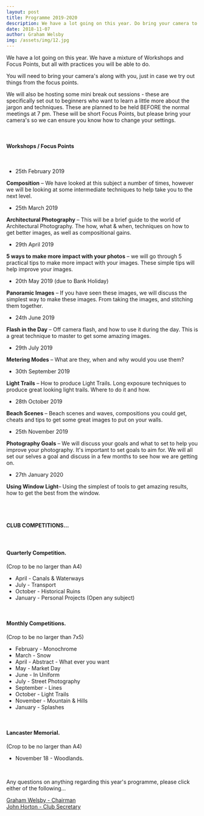 ```yaml
---
layout: post
title: Programme 2019-2020
description: We have a lot going on this year. Do bring your camera to every meeting, read through the below... this will be updated throughout the year.
date: 2018-11-07
author: Graham Welsby
img: /assets/img/12.jpg
---
```


We have a lot going on this year. We have a mixture of Workshops and Focus Points, but all with practices you will be able to do. 

You will need to bring your camera's along with you, just in case we try out things from the focus points.

We will also be hosting some mini break out sessions - these are specifically set out to beginners who want to learn a little more about the jargon and techniques. These are planned to be held BEFORE the normal meetings at 7 pm. These will be short Focus Points, but please bring your camera's so we can ensure you know how to change your settings.

 
<br>

#### __Workshops / Focus Points__

<br>



* 25th February 2019

__Composition__  – We have looked at this subject a number of times, however we will be looking at some intermediate techniques to help take you to the next level.


* 25th March 2019

__Architectural Photography__ – This will be a brief guide to the world of Architectural Photography. The how, what &amp; when, techniques on how to get better images, as well as compositional gains. 

* 29th April 2019

__5 ways to make more impact with your photos__ – we will go through 5 practical tips to make more impact with your images. These simple tips will help improve your images.


* 20th May 2019 (due to Bank Holiday)

__Panoramic Images__ – If you have seen these images, we will discuss the simplest way to make these images. From taking the images, and stitching them together.


* 24th June 2019

__Flash in the Day__ – Off camera flash, and how to use it during the day. This is a great technique to master to get some amazing images.

* 29th July 2019

__Metering Modes__ – What are they, when and why would you use them? 

* 30th September 2019

__Light Trails__ – How to produce Light Trails. Long exposure techniques to produce great looking light trails. Where to do it and how.

* 28th October 2019

__Beach Scenes__ – Beach scenes and waves, compositions you could get, cheats and tips to get some great images to put on your walls.

* 25th November 2019

__Photography Goals__ – We will discuss your goals and what to set to help you improve your photography. It's important to set goals to aim for. We will all set our selves a goal and discuss in a few months to see how we are getting on.

* 27th January 2020

__Using Window Light__– Using the simplest of tools to get amazing results, how to get the best from the window.


<br>
<br>

#### CLUB COMPETITIONS...
<br>

#### Quarterly Competition.

(Crop to be no larger than A4)

* April - Canals &amp; Waterways
* July - Transport
* October - Historical Ruins
* January - Personal Projects (Open any subject)


<br>

#### Monthly Competitions.

(Crop to be no larger than 7x5)

* February - Monochrome
* March - Snow
* April - Abstract - What ever you want
* May - Market Day
* June - In Uniform
* July - Street Photography
* September - Lines
* October - Light Trails
* November - Mountain &amp; Hills
* January - Splashes


<br>

#### Lancaster Memorial.
(Crop to be no larger than A4)

* November 18 - Woodlands.

<br>

Any questions on anything regarding this year's programme, please click either of the following...

<a href="mailto:grahamwelsby@gmail.com">Graham Welsby - Chairman</a>
<br>
<a href="mailto:john.horton4@btinternet.com">John Horton - Club Secretary</a>


